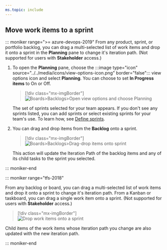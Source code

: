 ```yaml
---
ms.topic: include
---
```


<a id="assign-to-sprint"></a>

## Move work items to a sprint  

::: moniker range=">= azure-devops-2019"
From any product, sprint, or portfolio backlog, you can drag a multi-selected list of work items and drop it onto a sprint in the **Planning** pane to change it's iteration path. (Not supported for users with **Stakeholder** access.)

1. To open the **Planning** pane, choose the :::image type="icon" source="../../media/icons/view-options-icon.png" border="false"::: view options icon and select **Planning**. You can choose to set **In Progress items** to On or Off. 

	> [!div class="mx-imgBorder"]
	> ![Boards>Backlogs>Open view options and choose Planning](../sprints/media/define-sprints/view-options-planning-menu.png)

	The set of sprints selected for your team appears. If you don't see any sprints listed, you can add sprints or select existing sprints for your team's use. To learn how, see [Define sprints](../sprints/define-sprints.md).  

1. You can drag and drop items from the **Backlog** onto a sprint. 
	> [!div class="mx-imgBorder"]
	> ![Boards>Backlogs>Drag-drop items onto sprint](../sprints/media/define-sprints/drag-drop-backlog-items-to-sprint.png)

	This action will update the Iteration Path of the backlog items and any of its child tasks to the sprint you selected. 

::: moniker-end


::: moniker range="tfs-2018"

From any backlog or board, you can drag a multi-selected list of work items and drop it onto a sprint to change it's iteration path. From a Kanban or taskboard, you can drag a single work item onto a sprint. (Not supported for users with **Stakeholder** access.)

> [!div class="mx-imgBorder"]  
> ![Drop work items onto a sprint](../sprints/media/sp-assign-to-sprints.png)  

Child items of the work items whose iteration path you change are also updated with the new iteration path. 

::: moniker-end
